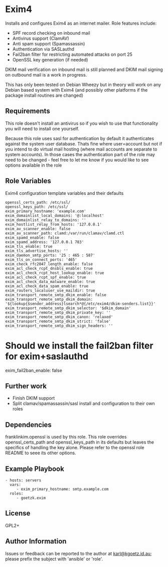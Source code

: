 Exim4
=====

Installs and configures Exim4 as an internet mailer. Role features include:

* SPF record checking on inbound mail
* Antivirus support (ClamAV)
* Anti spam support (Spamassassin)
* Authentication via SASLauthd
* Fail2ban filter for restricting automated attacks on port 25
* OpenSSL key generation (if needed)

DKIM mail verification on inbound mail is still planned
and DKIM mail signing on outbound mail is a work in
progress.

This has only been tested on Debian Wheezy but in theory will work on any
Debian based system with Exim4 (and possibly other platforms if the package
install routines are changed)

Requirements
------------

This role doesn't install an antivirus so if you wish to use that functionality
you will need to install one yourself.

Because this role uses sasl for authentication by default it authenticates
against the system user database. Thats fine where user=account but not if you
intend to do virtual mail hosting (where mail accounts are separate to system
accounts).
In those cases the authentication part of the role may need to be changed -
feel free to let me know if you would like to see options available in the role

Role Variables
--------------

Exim4 configuration template variables and their defaults

```
openssl_certs_path: /etc/ssl/
openssl_keys_path: /etc/ssl/
exim_primary_hostname: 'example.com'
exim_domainlist_local_domains: '@:localhost'
exim_domainlist_relay_to_domains: ''
exim_hostlist_relay_from_hosts: '127.0.0.1'
exim_av_scanner_enable: false
exim_av_scanner_path: clamd:/var/run/clamav/clamd.ctl
exim_spamd_enable: false
exim_spamd_address: '127.0.0.1 783'
exim_tls_enable: true
exim_tls_advertise_hosts: ''
exim_daemon_smtp_ports: '25 : 465 : 587'
exim_tls_on_connect_ports: '465'
exim_check_rfc2047_length_enable: false
exim_acl_check_rcpt_dnsbls_enable: true
exim_acl_check_rcpt_host_lookup_enable: true
exim_acl_check_rcpt_spf_enable: true
exim_acl_check_data_malware_enable: true
exim_acl_check_data_spam_enable: true
exim_routers_localuser_use_maildir: true
exim_transport_remote_smtp_dkim_enable: false
exim_transport_remote_smtp_dkim_domain: '${lookup{$sender_address}lsearch*@{/etc/exim4/dkim-senders.list}}'
exim_transport_remote_smtp_dkim_selector: '$dkim_domain'
exim_transport_remote_smtp_dkim_private_key: ''
exim_transport_remote_smtp_dkim_canon: 'relaxed'
exim_transport_remote_smtp_dkim_strict: 'false'
exim_transport_remote_smtp_dkim_sign_headers: ''
```

# Should we install the fail2ban filter for exim+saslauthd
exim_fail2ban_enable: false

Further work
------------
* Finish DKIM support
* Split clamav/spamassassin/sasl install and configuration to their own roles

Dependencies
------------

franklinkim.openssl is used by this role. This role overrides
openssl_certs_path and openssl_keys_path in its defaults but leaves the
specifics of handling the key alone. Please refer to the openssl role README to
seee its other options.

Example Playbook
----------------

    - hosts: servers
      vars:
         - exim_primary_hostname: smtp.example.com
      roles:
         - goetzk.exim

License
-------

GPL2+

Author Information
------------------

Issues or feedback can be reported to the author at karl@kgoetz.id.au; please
prefix the subject with 'ansible' or 'role'.

